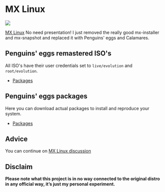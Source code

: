 # MX Linux
![](https://mxlinux.org/wp-content/uploads/2019/01/mxfcelogo-rounded.png)

[MX Linux](https://mxlinux.org/) No need presentation! I just removed the really good mx-installer and mx-snapshot and replaced it with Penguins' eggs and Calamares.

## Penguins' eggs remastered ISO's
All ISO's have their user credentials set to ```live/evolution``` and ```root/evolution```.

* [Packages](https://drive.google.com/drive/folders/1-Xq4XfWkzlN14UEBr6ituSQ_A0zRT8Z5)

## Penguins' eggs packages
Here you can download actual packages to install and reproduce your system.

* [Packages](https://penguins-eggs.net/basket/index.php?p=packages%2Fdebs)

## Advice

You can continue on [MX Linux discussion](https://github.com/pieroproietti/penguins-blog/discussions/37)

## Disclaim
__Please note what this project is in no way connected to the original distro in any official way, it’s just my personal experiment.__

